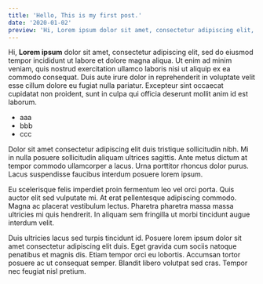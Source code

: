 ```yaml
---
title: 'Hello, This is my first post.'
date: '2020-01-02'
preview: 'Hi, Lorem ipsum dolor sit amet, consectetur adipiscing elit, sed do eiusmod tempor incididunt ut labore et dolore magna aliqua. Ut enim ad minim veniam, quis nostrud exercitation ullamco laboris nisi ut aliquip ex ea commodo consequat. Duis aute irure dolor in reprehenderit in voluptate velit esse cillum dolore eu fugiat nulla pariatur. Excepteur sint occaecat cupidatat non proident, sunt in culpa qui officia deserunt mollit anim id est laborum.'
---
```


Hi, **Lorem ipsum** dolor sit amet, consectetur adipiscing elit, sed do eiusmod tempor incididunt ut labore et dolore magna aliqua. Ut enim ad minim veniam, quis nostrud exercitation ullamco laboris nisi ut aliquip ex ea commodo consequat. Duis aute irure dolor in reprehenderit in voluptate velit esse cillum dolore eu fugiat nulla pariatur. Excepteur sint occaecat cupidatat non proident, sunt in culpa qui officia deserunt mollit anim id est laborum.

- aaa
- bbb
- ccc

Dolor sit amet consectetur adipiscing elit duis tristique sollicitudin nibh. Mi in nulla posuere sollicitudin aliquam ultrices sagittis. Ante metus dictum at tempor commodo ullamcorper a lacus. Urna porttitor rhoncus dolor purus. Lacus suspendisse faucibus interdum posuere lorem ipsum.

Eu scelerisque felis imperdiet proin fermentum leo vel orci porta. Quis auctor elit sed vulputate mi. At erat pellentesque adipiscing commodo. Magna ac placerat vestibulum lectus. Pharetra pharetra massa massa ultricies mi quis hendrerit. In aliquam sem fringilla ut morbi tincidunt augue interdum velit.

Duis ultricies lacus sed turpis tincidunt id. Posuere lorem ipsum dolor sit amet consectetur adipiscing elit duis. Eget gravida cum sociis natoque penatibus et magnis dis. Etiam tempor orci eu lobortis. Accumsan tortor posuere ac ut consequat semper. Blandit libero volutpat sed cras. Tempor nec feugiat nisl pretium.
